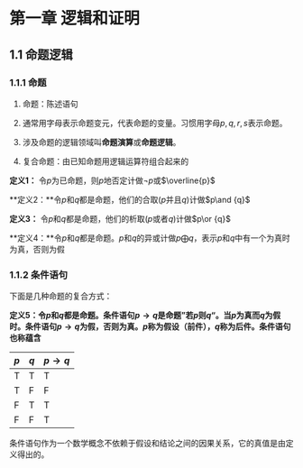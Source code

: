 # 第一章 逻辑和证明



## 1.1 命题逻辑

### 1.1.1 命题

1. 命题：陈述语句

2. 通常用字母表示命题变元，代表命题的变量。习惯用字母$p,q,r,s$表示命题。

3. 涉及命题的逻辑领域叫**命题演算**或**命题逻辑**。

4. 复合命题：由已知命题用逻辑运算符组合起来的



**定义1：** 令$p$为已命题，则$p$地否定计做$\neg{p}$或$\overline{p}$

**定义2：**令$p$和$q$都是命题，他们的合取($p$并且$q$)计做$p\and {q}$

**定义3：**  令$p$和$q$都是命题，他们的析取($p$或者$q$)计做$p\or {q}$

**定义4：**令$p$和$q$都是命题。$p$和$q$的异或计做$p \bigoplus{q}$，表示$p$和$q$中有一个为真时为真，否则为假

### 1.1.2 条件语句

下面是几种命题的复合方式：

**定义5：**令$p$和$q$都是命题。条件语句$p\rightarrow{q}$是命题”若$p$则$q$“。当$p$为真而$q$为假时。条件语句$p\rightarrow{q}$为假，否则为真。$p$称为假设（前件），$q$称为后件。条件语句也称**蕴含**

| $p$  | $q$  | $p\rightarrow{q}$ |
| ---- | ---- | ----------------- |
| T    | T    | T                 |
| T    | F    | F                 |
| F    | T    | T                 |
| F    | F    | T                 |

条件语句作为一个数学概念不依赖于假设和结论之间的因果关系，它的真值是由定义得出的。
